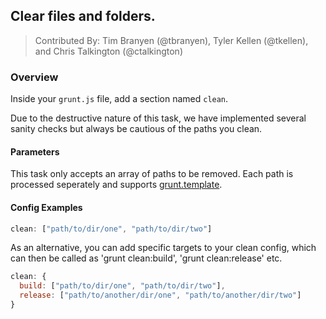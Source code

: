 ## Clear files and folders.
> Contributed By: Tim Branyen (@tbranyen), Tyler Kellen (@tkellen), and Chris Talkington (@ctalkington)

### Overview

Inside your `grunt.js` file, add a section named `clean`.

Due to the destructive nature of this task, we have implemented several sanity checks but always be cautious of the paths you clean.

#### Parameters

This task only accepts an array of paths to be removed. Each path is processed seperately and supports [grunt.template](https://github.com/cowboy/grunt/blob/master/docs/api_template.md).

#### Config Examples

``` javascript
clean: ["path/to/dir/one", "path/to/dir/two"]
```

As an alternative, you can add specific targets to your clean config,
which can then be called as 'grunt clean:build', 'grunt clean:release' etc.

``` javascript
clean: {
  build: ["path/to/dir/one", "path/to/dir/two"],
  release: ["path/to/another/dir/one", "path/to/another/dir/two"]
}
```